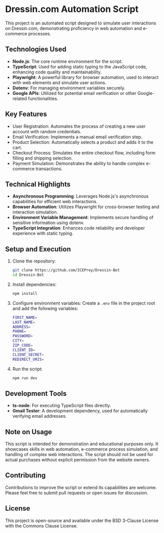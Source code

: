 # Dressin.com Automation Script

This project is an automated script designed to simulate user interactions on Dressin.com, demonstrating proficiency in web automation and e-commerce processes.

## Technologies Used

- **Node.js**: The core runtime environment for the script.
- **TypeScript**: Used for adding static typing to the JavaScript code, enhancing code quality and maintainability.
- **Playwright**: A powerful library for browser automation, used to interact with web elements and simulate user actions.
- **Dotenv**: For managing environment variables securely.
- **Google APIs**: Utilized for potential email verification or other Google-related functionalities.

## Key Features

- User Registration: Automates the process of creating a new user account with random credentials.
- Email Verification: Implements a manual email verification step.
- Product Selection: Automatically selects a product and adds it to the cart.
- Checkout Process: Simulates the entire checkout flow, including form filling and shipping selection.
- Payment Simulation: Demonstrates the ability to handle complex e-commerce transactions.

## Technical Highlights

- **Asynchronous Programming**: Leverages Node.js's asynchronous capabilities for efficient web interactions.
- **Browser Automation**: Utilizes Playwright for cross-browser testing and interaction simulation.
- **Environment Variable Management**: Implements secure handling of sensitive information using dotenv.
- **TypeScript Integration**: Enhances code reliability and developer experience with static typing.

## Setup and Execution

1. Clone the repository:

   ```bash
   git clone https://github.com/ICEPrey/Dressin-Bot
   cd Dressin-Bot
   ```

2. Install dependencies:

   ```bash
   npm install
   ```

3. Configure environment variables:
   Create a `.env` file in the project root and add the following variables:

   ```bash
   FIRST_NAME=
   LAST_NAME=
   ADDRESS=
   PHONE=
   PASSWORD=
   CITY=
   ZIP_CODE=
   CLIENT_ID=
   CLIENT_SECRET=
   REDIRECT_URIS=
   ```

4. Run the script:
   ```bash
   npm run dev
   ```

## Development Tools

- **ts-node**: For executing TypeScript files directly.
- **Gmail Tester**: A development dependency, used for automatically verifying email addresses.

## Note on Usage

This script is intended for demonstration and educational purposes only. It showcases skills in web automation, e-commerce process simulation, and handling of complex web interactions. The script should not be used for actual purchases without explicit permission from the website owners.

## Contributing

Contributions to improve the script or extend its capabilities are welcome. Please feel free to submit pull requests or open issues for discussion.

## License

This project is open-source and available under the BSD 3-Clause License with the Commons Clause License.
